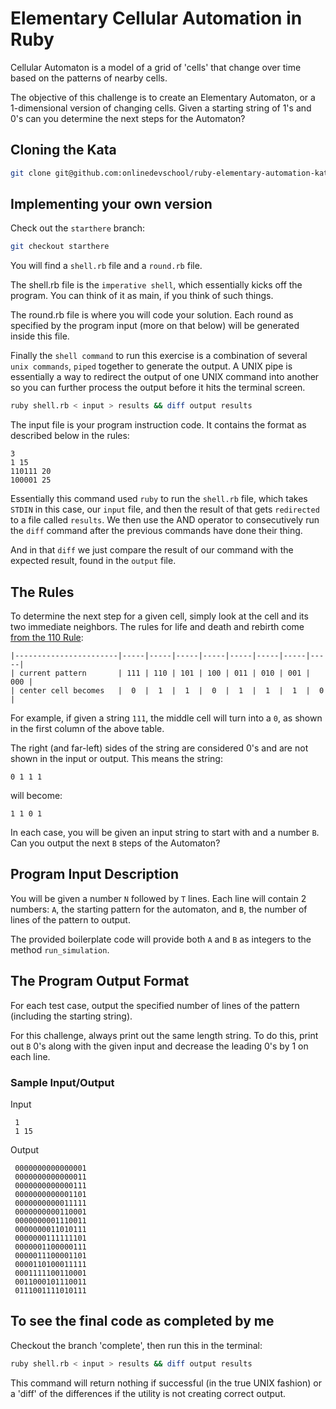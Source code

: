 # Elementary Cellular Automation in Ruby

Cellular Automaton is a model of a grid of 'cells' that change over time based on the patterns of nearby cells.

The objective of this challenge is to create an Elementary Automaton, or a 1-dimensional version of changing cells. Given a starting string of 1's and 0's can you determine the next steps for the Automaton?


## Cloning the Kata

``` sh
git clone git@github.com:onlinedevschool/ruby-elementary-automation-kata.git
```

## Implementing your own version

Check out the `starthere` branch:

``` sh
git checkout starthere
```

You will find a `shell.rb` file and a `round.rb` file.

The shell.rb file is the `imperative shell`, which essentially kicks off the program. You can think of it as main, if you think of such things.

The round.rb file is where you will code your solution. Each round as specified by the program input (more on that below) will be generated inside this file.

Finally the `shell command` to run this exercise is a combination of several `unix commands`, `piped` together to generate the output. A UNIX pipe is essentially a way to redirect the output of one UNIX command into another so you can further process the output before it hits the terminal screen.

``` sh
ruby shell.rb < input > results && diff output results
```

The input file is your program instruction code. It contains the format as described below in the rules:

```
3
1 15
110111 20
100001 25
```

Essentially this command used `ruby` to run the `shell.rb` file, which takes `STDIN` in this case, our `input` file, and then the result of that gets `redirected` to a file called `results`. We then use the AND operator to consecutively run the `diff` command after the previous commands have done their thing.

And in that `diff` we just compare the result of our command with the expected result, found in the `output` file.

## The Rules

To determine the next step for a given cell, simply look at the cell and its two immediate neighbors. The rules for life and death and rebirth come [from the 110 Rule](https://en.wikipedia.org/wiki/Rule_110):

```
|-----------------------|-----|-----|-----|-----|-----|-----|-----|-----|
| current pattern       | 111 | 110 | 101 | 100 | 011 | 010 | 001 | 000 |
| center cell becomes   |  0  |  1  |  1  |  0  |  1  |  1  |  1  |  0  |
```

For example, if given a string `111`, the middle cell will turn into a `0`, as shown in the first column of the above table.

The right (and far-left) sides of the string are considered 0's and are not shown in the input or output. This means the string:

```
0 1 1 1
```

will become:

```
1 1 0 1 
```

In each case, you will be given an input string to start with and a number `B`. Can you output the next `B` steps of the Automaton?

## Program Input Description

You will be given a number `N` followed by `T` lines. Each line will contain 2 numbers: `A`, the starting pattern for the automaton, and `B`, the number of lines of the pattern to output.

The provided boilerplate code will provide both `A` and `B` as integers to the method `run_simulation`.

## The Program Output Format

For each test case, output the specified number of lines of the pattern (including the starting string).

For this challenge, always print out the same length string. To do this, print out `B` 0's along with the given input and decrease the leading 0's by 1 on each line.

### Sample Input/Output

Input
```
 1
 1 15
```

Output
```
 0000000000000001
 0000000000000011
 0000000000000111
 0000000000001101
 0000000000011111
 0000000000110001
 0000000001110011
 0000000011010111
 0000000111111101
 0000001100000111
 0000011100001101
 0000110100011111
 0001111100110001
 0011000101110011
 0111001111010111
```

## To see the final code as completed by me

Checkout the branch 'complete', then run this in the terminal:

``` sh
ruby shell.rb < input > results && diff output results
```

This command will return nothing if successful (in the true UNIX fashion) or a 'diff' of the differences if the utility is not creating correct output.
